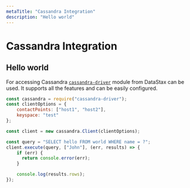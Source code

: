 ```yaml
---
metaTitle: "Cassandra Integration"
description: "Hello world"
---
```


# Cassandra Integration



## Hello world


For accessing Cassandra [`cassandra-driver`](https://github.com/datastax/nodejs-driver) module from DataStax can be used. It supports all the features and can be easily configured.

```js
const cassandra = require("cassandra-driver");
const clientOptions = {
    contactPoints: ["host1", "host2"],
    keyspace: "test"
};

const client = new cassandra.Client(clientOptions);

const query = "SELECT hello FROM world WHERE name = ?";
client.execute(query, ["John"], (err, results) => {
    if (err) {
      return console.error(err);
    }

    console.log(results.rows);
});

```

